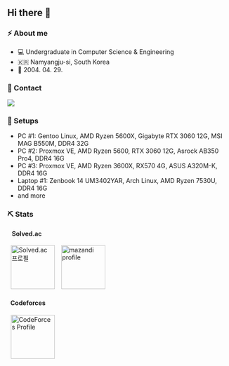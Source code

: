 ## Hi there 👋
### ⚡ About me
- 💻 Undergraduate in Computer Science & Engineering
- 🇰🇷 Namyangju-si, South Korea
- 🎂 2004. 04. 29.

### 📩 Contact
<a target="_blank" rel="noopener noreferrer" href="https://www.discord.com/users/215015181271433217"><img src="https://img.shields.io/badge/Discord-5865F2?style=for-the-badge&logo=Discord&logoColor=white"></a>

### 🚀 Setups
- PC #1: Gentoo Linux, AMD Ryzen 5600X, Gigabyte RTX 3060 12G, MSI MAG B550M, DDR4 32G
- PC #2: Proxmox VE, AMD Ryzen 5600, RTX 3060 12G, Asrock AB350 Pro4, DDR4 16G
- PC #3: Proxmox VE, AMD Ryzen 3600X, RX570 4G, ASUS A320M-K, DDR4 16G
- Laptop #1: Zenbook 14 UM3402YAR, Arch Linux, AMD Ryzen 7530U, DDR4 16G
- and more

### ⛏️ Stats
#### &ensp; Solved.ac
&nbsp; <a href="https://solved.ac/asp1939"><img src="http://mazassumnida.wtf/api/v2/generate_badge?boj=asp1939" alt="Solved.ac 프로필" height="100"></a> &ensp; <img src="http://mazandi.herokuapp.com/api?handle=asp1939&theme=warm" alt="mazandi profile" height="100">


#### &ensp;Codeforces
&nbsp; <a href="https://codeforces.com/profile/asp345"><img src="https://cf.leed.at?id=asp345" alt="CodeForces Profile" height="100"></a>
